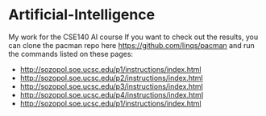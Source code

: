 # Artificial-Intelligence
My work for the CSE140 AI course
If you want to check out the results, you can clone the pacman repo here https://github.com/linqs/pacman
and run the commands listed on these pages:
- http://sozopol.soe.ucsc.edu/p1/instructions/index.html
- http://sozopol.soe.ucsc.edu/p2/instructions/index.html
- http://sozopol.soe.ucsc.edu/p3/instructions/index.html
- http://sozopol.soe.ucsc.edu/p4/instructions/index.html
- http://sozopol.soe.ucsc.edu/p1/instructions/index.html

